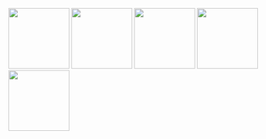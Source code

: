 <p>
  <img src="https://res.cloudinary.com/saichaitanyacloudinary/image/upload/v1747559902/image_01_wyguev.jpg" width="120"/>
  <img src="https://res.cloudinary.com/saichaitanyacloudinary/image/upload/v1747559897/image_02_diabdd.jpg" width="120"/>
  <img src="https://res.cloudinary.com/saichaitanyacloudinary/image/upload/v1747559907/image_03_ms84zg.jpg" width="120"/>
     <img src="https://res.cloudinary.com/saichaitanyacloudinary/image/upload/v1747559903/image_04_c0jo1t.jpg" width="120"/>
    <img src="https://res.cloudinary.com/saichaitanyacloudinary/image/upload/v1747559908/image_05_hruj1u.jpg" width="120"/>
 
</p>

